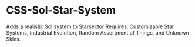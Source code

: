 # CSS-Sol-Star-System
Adds a realistic Sol system to Starsector
Requires: Customizable Star Systems, Industrial Evolution, Random Assortment of Things, and Unknown Skies.
